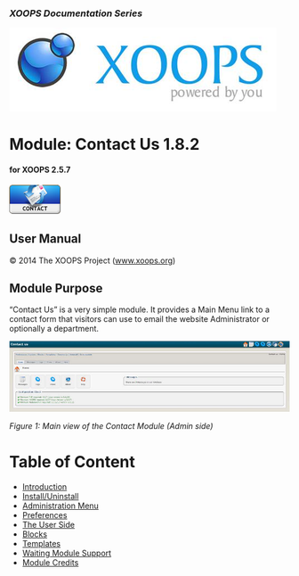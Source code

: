 ### _XOOPS Documentation Series_
![logoXoops.jpg](../assets/logoXoops.jpg)

# Module: Contact Us  1.8.2
#### for XOOPS 2.5.7
  
      
![logoModule.png](../assets/logoModule.png)
            
                
                
    
## User Manual
  
  
  
  
  
© 2014 The XOOPS Project (www.xoops.org)    
  

## Module Purpose 

 
“Contact Us” is a very simple module. It provides a Main Menu link to a contact form that visitors can use to email the website Administrator or optionally a department.

 
![image004.png](../assets/image004.jpg)

*Figure 1: Main view of the Contact Module (Admin side)*

# Table of Content

* [Introduction](README.md)
* [Install/Uninstall](1install.md)
* [Administration Menu](2administration.md)
* [Preferences](3preferences.md)
* [The User Side](5userside.md)
* [Blocks](6blocks.md)
* [Templates](7templates.md)
* [Waiting Module Support](8waiting.md)
* [Module Credits](9credits.md)
